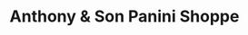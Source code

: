 ---
title: "Anthony & Son Panini Shoppe"
url: /brooklyn/anthony-und-son-panini-shoppe/
shop: Feinkost
---